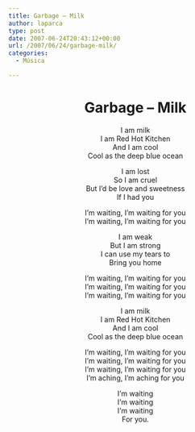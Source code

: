 ```yaml
---
title: Garbage – Milk
author: laparca
type: post
date: 2007-06-24T20:43:12+00:00
url: /2007/06/24/garbage-milk/
categories:
  - Música

---
```

<p align="center">
</p>

<h1 align="center">
  Garbage &#8211; Milk
</h1>

<p align="center">
  I am milk<br /> I am Red Hot Kitchen<br /> And I am cool<br /> Cool as the deep blue ocean
</p>

<p align="center">
  I am lost<br /> So I am cruel<br /> But I&#8217;d be love and sweetness<br /> If I had you
</p>

<p align="center">
  I&#8217;m waiting, I&#8217;m waiting for you<br /> I&#8217;m waiting, I&#8217;m waiting for you
</p>

<p align="center">
  I am weak<br /> But I am strong<br /> I can use my tears to<br /> Bring you home
</p>

<p align="center">
  I&#8217;m waiting, I&#8217;m waiting for you<br /> I&#8217;m waiting, I&#8217;m waiting for you<br /> I&#8217;m waiting, I&#8217;m waiting for you
</p>

<p align="center">
  I am milk<br /> I am Red Hot Kitchen<br /> And I am cool<br /> Cool as the deep blue ocean
</p>

<p align="center">
  I&#8217;m waiting, I&#8217;m waiting for you<br /> I&#8217;m waiting, I&#8217;m waiting for you<br /> I&#8217;m waiting, I&#8217;m waiting for you<br /> I&#8217;m aching, I&#8217;m aching for you
</p>

<p align="center">
  I&#8217;m waiting<br /> I&#8217;m waiting<br /> I&#8217;m waiting<br /> For you.
</p>